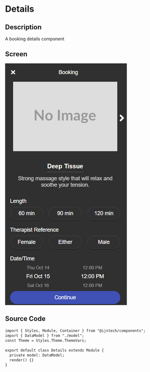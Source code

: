 # Details

## Description
A booking details component

## Screen

![Detail](screenshots/details.png)

## Source Code

```typescript(source/home/index.tsx)
import { Styles, Module, Container } from "@ijstech/components";
import { DataModel } from "./model";
const Theme = Styles.Theme.ThemeVars;

export default class Details extends Module {
  private model: DataModel;
  render() {}
}
```
